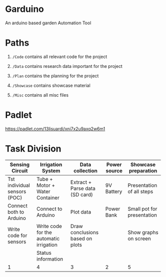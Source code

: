 # Garduino
An arduino based garden Automation Tool 

# Paths
1. `/Code` contains all relevant code for the project

1. `/Data` contains research data important for the project

1. `/Plan` contains the planning for the project

1. `/Showcase` contains showcase material

1. `/Misc` contains all misc files

# Padlet
https://padlet.com/13lisuardi/xni7x2u9axq2w6m1

# Task Division

|Sensing Circuit             |Irrigation System                      |Data collection                |Power source|Showcase preparation      |
|----------------------------|---------------------------------------|-------------------------------|------------|--------------------------|
|Tst individual sensors (POC)|Tube + Motor + Water Container         |Extract + Parse data (SD card) |9V Battery  |Presentation of all steps |
|Connect both to Arduino     |Connect to Arduino                     |Plot data                      |Power Bank  |Small pot for presentation|
|Write code for sensors      |Write code for the automatic irrigation|Draw conclusions based on plots|            |Show graphs on screen     |
|                            |Status information                     |                               |            |                          |
|1                           |4                                      |3                              |2           |5                         |
